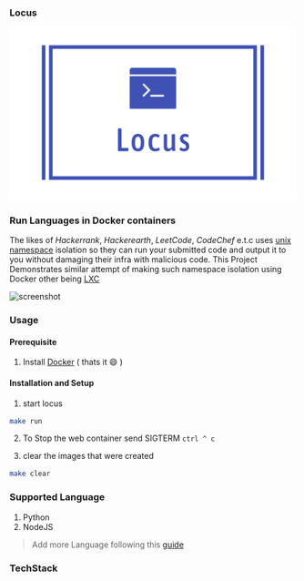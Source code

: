 ### Locus

<img src="images/banner_logo.png">

### Run Languages in Docker containers 

The likes of *Hackerrank*, *Hackerearth*, *LeetCode*, *CodeChef* e.t.c uses [unix namespace](https://en.wikipedia.org/wiki/Linux_namespaces) isolation so they can run your submitted code and output it to you without damaging their infra with malicious code. This Project Demonstrates similar attempt of making such namespace isolation using Docker other being [LXC](https://en.wikipedia.org/wiki/Linux_namespaces#Adoption)


![screenshot]()


### Usage


#### Prerequisite

1. Install [Docker](https://docs.docker.com/engine/install/) ( thats it :smile: )

#### Installation and Setup

1. start locus 

```sh
make run 
```

2. To Stop the web container send SIGTERM `ctrl ^ c`


3. clear the images that were created 

```sh
make clear
```


### Supported Language

1. Python
2. NodeJS

> Add more Language following this [guide]()

### TechStack


<i class="devicon-docker-plain-wordmark"></i>

<i class="devicon-go-line colored"></i>


